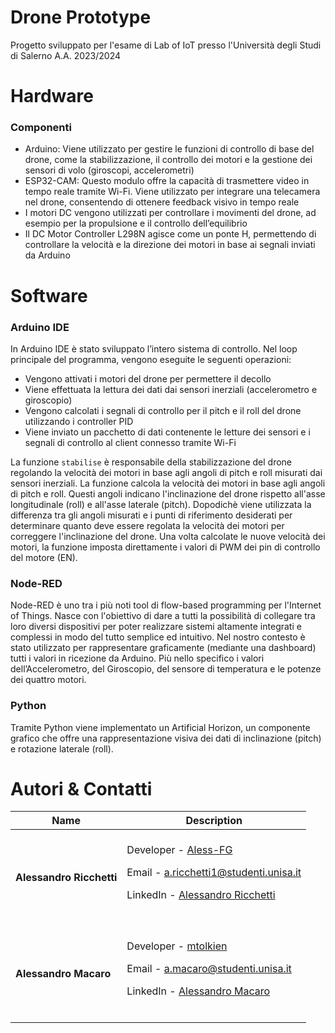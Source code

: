 # Drone Prototype
Progetto sviluppato per l'esame di Lab of IoT presso l'Università degli Studi di Salerno A.A. 2023/2024

# Hardware
### Componenti
- Arduino: Viene utilizzato per gestire le funzioni di controllo di base del drone, come la stabilizzazione, il controllo dei motori e la gestione dei sensori di volo (giroscopi, accelerometri)
- ESP32-CAM: Questo modulo offre la capacità di trasmettere video in tempo reale tramite Wi-Fi. Viene utilizzato per integrare una telecamera nel drone, consentendo di ottenere feedback visivo in tempo reale
- I motori DC vengono utilizzati per controllare i movimenti del drone, ad esempio per la propulsione e il controllo dell’equilibrio 
- Il DC Motor Controller L298N agisce come un ponte H, permettendo di controllare la velocità e la direzione dei motori in base ai segnali inviati da Arduino

# Software
### Arduino IDE
In Arduino IDE è stato sviluppato l’intero sistema di controllo.
Nel loop principale del programma, vengono eseguite le seguenti operazioni:
- Vengono attivati i motori del drone per permettere il decollo
- Viene effettuata la lettura dei dati dai sensori inerziali (accelerometro e giroscopio)
- Vengono calcolati i segnali di controllo per il pitch e il roll del drone utilizzando i controller PID
- Viene inviato un pacchetto di dati contenente le letture dei sensori e i segnali di controllo al client connesso tramite Wi-Fi

La funzione `stabilise` è responsabile della stabilizzazione del drone regolando la velocità dei motori in base agli angoli di pitch e roll misurati dai sensori inerziali. 
La funzione calcola la velocità dei motori in base agli angoli di pitch e roll. Questi angoli indicano l'inclinazione del drone rispetto all'asse longitudinale (roll) e all'asse laterale (pitch). Dopodichè viene utilizzata la differenza tra gli angoli misurati e i punti di riferimento desiderati per determinare quanto deve essere regolata la velocità dei motori per correggere l'inclinazione del drone.
Una volta calcolate le nuove velocità dei motori, la funzione imposta direttamente i valori di PWM dei pin di controllo del motore (EN).

### Node-RED
Node-RED è uno tra i più noti tool di flow-based programming per l'Internet of Things. Nasce con l'obiettivo di dare a tutti la possibilità di collegare tra loro diversi dispositivi per poter realizzare sistemi altamente integrati e complessi in modo del tutto semplice ed intuitivo.
Nel nostro contesto è stato utilizzato per rappresentare graficamente (mediante una dashboard) tutti i valori in ricezione da Arduino. 
Più nello specifico i valori dell’Accelerometro, del Giroscopio, del sensore di temperatura e le potenze dei quattro motori.

### Python
Tramite Python viene implementato un Artificial Horizon, un componente grafico che offre una rappresentazione visiva dei dati di inclinazione (pitch) e rotazione laterale (roll).

# Autori & Contatti
| Name | Description |
| --- | --- |
| <p dir="auto"><strong>Alessandro Ricchetti</strong> |<br>Developer - <a href="https://github.com/Aless-FG">Aless-FG</a></p><p dir="auto">Email - <a href="mailto:a.ricchetti1@studenti.unisa.it">a.ricchetti1@studenti.unisa.it</a></p><p dir="auto">LinkedIn - <a href="https://www.linkedin.com/in/alessandro-ricchetti-832074275/">Alessandro Ricchetti</a></p><br>|
| <p dir="auto"><strong>Alessandro Macaro</strong> |<br>Developer   - <a href="https://github.com/mtolkien">mtolkien</a></p><p dir="auto">Email - <a href="mailto:a.macaro@studenti.unisa.it">a.macaro@studenti.unisa.it</a></p><p dir="auto">LinkedIn - <a href="https://www.linkedin.com/in/alessandro-macaro-391b7a214/">Alessandro Macaro</a></p><br>|
